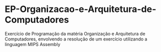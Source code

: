 # EP-Organizacao-e-Arquitetura-de-Computadores
Exercício de Programação da matéria Organização e Arquitetura de Computadores, envolvendo a resolução de um exercício utilizando a linguagem MIPS Assembly
